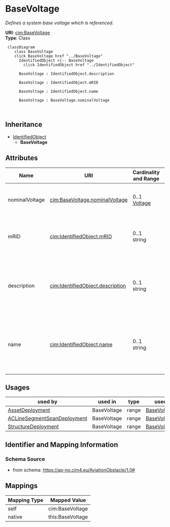# BaseVoltage


_Defines a system base voltage which is referenced._





**URI**: [cim:BaseVoltage](http://iec.ch/TC57/CIM100#BaseVoltage)<br />
**Type**: Class




```mermaid
 classDiagram
    class BaseVoltage
    click BaseVoltage href "../BaseVoltage"
      IdentifiedObject <|-- BaseVoltage
        click IdentifiedObject href "../IdentifiedObject"
      
      BaseVoltage : IdentifiedObject.description
        
      BaseVoltage : IdentifiedObject.mRID
        
      BaseVoltage : IdentifiedObject.name
        
      BaseVoltage : BaseVoltage.nominalVoltage
        
      
```





## Inheritance
* [IdentifiedObject](IdentifiedObject.md)
    * **BaseVoltage**



## Attributes


| Name | URI | Cardinality and Range | Description | Inheritance |
| ---  | --- | --- | --- | --- |
| nominalVoltage | [cim:BaseVoltage.nominalVoltage](http://iec.ch/TC57/CIM100#BaseVoltage.nominalVoltage) | 0..1 <br />  [Voltage](Voltage.md)  | The power system resource's base voltage | direct |
| mRID | [cim:IdentifiedObject.mRID](http://iec.ch/TC57/CIM100#IdentifiedObject.mRID) | 0..1 <br />  string  | Master resource identifier issued by a model authority | [IdentifiedObject](IdentifiedObject.md) |
| description | [cim:IdentifiedObject.description](http://iec.ch/TC57/CIM100#IdentifiedObject.description) | 0..1 <br />  string  | The description is a free human readable text describing or naming the object | [IdentifiedObject](IdentifiedObject.md) |
| name | [cim:IdentifiedObject.name](http://iec.ch/TC57/CIM100#IdentifiedObject.name) | 0..1 <br />  string  | The name is any free human readable and possibly non unique text naming the o... | [IdentifiedObject](IdentifiedObject.md) |





## Usages

| used by | used in | type | used |
| ---  | --- | --- | --- |
| [AssetDeployment](AssetDeployment.md) | BaseVoltage | range | [BaseVoltage](BaseVoltage.md) |
| [ACLineSegmentSpanDeployment](ACLineSegmentSpanDeployment.md) | BaseVoltage | range | [BaseVoltage](BaseVoltage.md) |
| [StructureDeployment](StructureDeployment.md) | BaseVoltage | range | [BaseVoltage](BaseVoltage.md) |






## Identifier and Mapping Information







### Schema Source


* from schema: https://ap-no.cim4.eu/AviationObstacle/1.0#





## Mappings

| Mapping Type | Mapped Value |
| ---  | ---  |
| self | cim:BaseVoltage |
| native | this:BaseVoltage |




